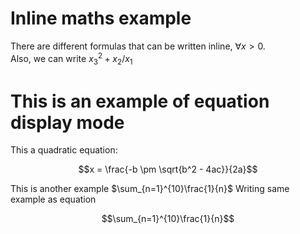 # Inline maths example

There are different formulas that can be written inline, $\forall x > 0$.  
Also, we can write $x^2_3 + x_2 / x_1$

# This is an example of equation display mode
This a quadratic equation:

$$x = \frac{-b \pm \sqrt{b^2 - 4ac}}{2a}$$

This is another example   $\sum_{n=1}^{10}\frac{1}{n}$
Writing same example as equation 

$$\sum_{n=1}^{10}\frac{1}{n}$$
